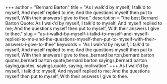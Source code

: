 +++
author = "Bernard Barton"
title = "As I walk'd by myself, I talk'd to myself, And myself replied to me; And the questions myself then put to myself, With their answers I give to thee."
description = "the best Bernard Barton Quote: As I walk'd by myself, I talk'd to myself, And myself replied to me; And the questions myself then put to myself, With their answers I give to thee."
slug = "as-i-walkd-by-myself-i-talkd-to-myself-and-myself-replied-to-me-and-the-questions-myself-then-put-to-myself-with-their-answers-i-give-to-thee"
keywords = "As I walk'd by myself, I talk'd to myself, And myself replied to me; And the questions myself then put to myself, With their answers I give to thee.,bernard barton,bernard barton quotes,bernard barton quote,bernard barton sayings,bernard barton saying,quotes, sayings,quote, saying, motivation"
+++
As I walk'd by myself, I talk'd to myself, And myself replied to me; And the questions myself then put to myself, With their answers I give to thee.
